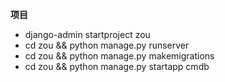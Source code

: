 

**项目**
* django-admin startproject zou
* cd zou && python manage.py runserver
* cd zou && python manage.py makemigrations
* cd zou && python manage.py startapp cmdb